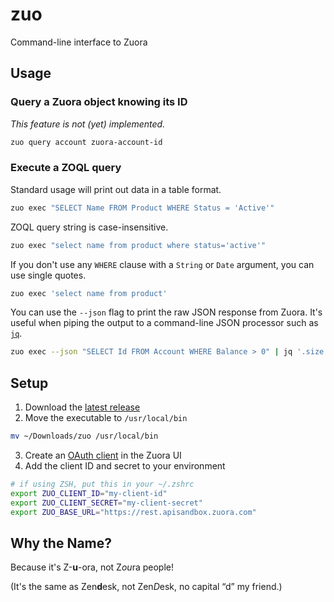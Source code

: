 # zuo

Command-line interface to Zuora

## Usage

### Query a Zuora object knowing its ID

_This feature is not (yet) implemented._

```sh
zuo query account zuora-account-id
```

### Execute a ZOQL query

Standard usage will print out data in a table format.

```sh
zuo exec "SELECT Name FROM Product WHERE Status = 'Active'"
```

ZOQL query string is case-insensitive.

```sh
zuo exec "select name from product where status='active'"
```

If you don't use any `WHERE` clause with a `String` or `Date` argument, you can
use single quotes.

```sh
zuo exec 'select name from product'
```

You can use the `--json` flag to print the raw JSON response from Zuora. It's
useful when piping the output to a command-line JSON processor such as
[`jq`](https://stedolan.github.io/jq/).

```sh
zuo exec --json "SELECT Id FROM Account WHERE Balance > 0" | jq '.size'
```

## Setup

1. Download the [latest release][latest-release]
2. Move the executable to `/usr/local/bin`

```sh
mv ~/Downloads/zuo /usr/local/bin
```

3. Create an [OAuth client][kc-oauth] in the Zuora UI
4. Add the client ID and secret to your environment

```sh
# if using ZSH, put this in your ~/.zshrc
export ZUO_CLIENT_ID="my-client-id"
export ZUO_CLIENT_SECRET="my-client-secret"
export ZUO_BASE_URL="https://rest.apisandbox.zuora.com"
```

## Why the Name?

Because it's Z-**u**-ora, not Z*ou*ra people!

(It's the same as Zen**d**esk, not Zen*D*esk, no capital “d” my friend.)

[latest-release]: https://github.com/mickaelpham/zuo/releases
[kc-oauth]:
  https://knowledgecenter.zuora.com/Billing/Tenant_Management/A_Administrator_Settings/Manage_Users#Create_an_OAuth_Client_for_a_User
